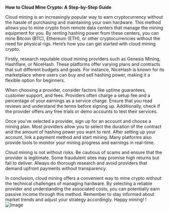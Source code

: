 **How to Cloud Mine Crypto: A Step-by-Step Guide**

Cloud mining is an increasingly popular way to earn cryptocurrency without the hassle of purchasing and maintaining your own hardware. This method allows you to mine crypto from remote data centers that manage the mining equipment for you. By renting hashing power from these centers, you can mine Bitcoin (BTC), Ethereum (ETH), or other cryptocurrencies without the need for physical rigs. Here’s how you can get started with cloud mining crypto.

Firstly, research reputable cloud mining providers such as Genesis Mining, Hashflare, or NiceHash. These platforms offer varying plans and contracts that suit different budgets and goals. For instance, NiceHash is known for its marketplace where users can buy and sell hashing power, making it a flexible option for beginners. 

When choosing a provider, consider factors like uptime guarantees, customer support, and fees. Providers often charge a setup fee and a percentage of your earnings as a service charge. Ensure that you read reviews and understand the terms before signing up. Additionally, check if the provider offers any free trials or demo accounts to test their services.

Once you’ve selected a provider, sign up for an account and choose a mining plan. Most providers allow you to select the duration of the contract and the amount of hashing power you want to rent. After setting up your account, link a payment method and start mining. Many platforms also provide tools to monitor your mining progress and earnings in real-time.

Cloud mining is not without risks. Be cautious of scams and ensure that the provider is legitimate. Some fraudulent sites may promise high returns but fail to deliver. Always do thorough research and avoid providers that demand upfront payments without transparency.

In conclusion, cloud mining offers a convenient way to mine crypto without the technical challenges of managing hardware. By selecting a reliable provider and understanding the associated costs, you can potentially earn passive income through this method. Remember to stay informed about market trends and adjust your strategy accordingly. Happy mining! !![Image](https://github.com/user-attachments/assets/3be06921-4469-491d-bd37-5f14c53422b7)
